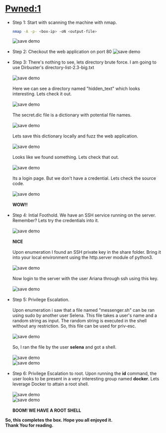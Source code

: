 # [Pwned:1](https://www.vulnhub.com/entry/pwned-1,507/)

* Step 1: Start with scanning the machine with nmap. 
  ```bash
  nmap -A -p- <box-ip> -oN <output-file>
  ```
  ![save demo](https://i.ibb.co/v30gjKb/nmap.png)
  <br><br>
* Step 2: Checkout the web application on port 80
  ![save demo](https://i.ibb.co/rcfTgXW/pwned-200.png)
  <br><br>
* Step 3: There's nothing to see, lets directory brute force. I am going to use Dirbuster's directory-list-2.3-big.txt<br><br>
  ![save demo](https://i.ibb.co/dmvDZ9Z/initial-enum.png)
  <br><br>
  Here we can see a directory named "hidden_text" which looks interesting. Lets check it out.<br><br>
  ![save demo](https://i.ibb.co/qDT29zD/hidden-text.png)
  <br><br>
  The secret.dic file is a dictionary with potential file names.
  <br><br>
  ![save demo](https://i.ibb.co/kGP5fV5/secret-dic.png)
  <br><br>
  Lets save this dictionary locally and fuzz the web application.
  <br><br>
  ![save demo](https://i.ibb.co/dbmGP7M/later-enum.png)
  <br><br>
  Looks like we found something. Lets check that out.
  <br><br>
  ![save demo](https://i.ibb.co/5MC44YG/login-page.png)
  <br><br>
  Its a login page. But we don't have a credential. Lets check the source code.
  <br><br>
  ![save demo](https://i.ibb.co/mHND5kk/source-of-the-login-page.png)
  <br><br>
  **WOW!!**
  <br><br>
* Step 4: Intial Foothold. We have an SSH service running on the server. Remember? Lets try the credentials into it.
  <br><br>
  ![save demo](https://i.ibb.co/YtbKbwZ/ssh.png)
  <br><br> **NICE**
  <br><br>
  Upon enumeration I found an SSH private key in the share folder. Bring it into your local environment using the http.server module of python3.
  <br><br>
  ![save demo](https://i.ibb.co/BnC9GtB/id-rsa.png)
  <br><br>
  Now login to the server with the user Ariana through ssh using this key.
  <br><br>
  ![save demo](https://i.ibb.co/Mh458jf/got-ariana.png)
  <br><br>
* Step 5: Privilege Escalation.
  <br><br>
  Upon enumeration i saw that a file named "messenger.sh" can be ran using sudo by another user Selena. This file takes a user's name and a random string as input. The random string is executed in the shell without any restriction. So, this file can be used for priv-esc.
  <br><br>
  ![save demo](https://i.ibb.co/PDWM3tR/messenger-sh-view.png)
  <br><br>
  So, I ran the file by the user **selena** and got a shell.
  <br><br>
  ![save demo](https://i.ibb.co/Phm6DYn/pwn-selena.png)
  <br>
  ![save demo](https://i.ibb.co/Yh4m62y/pwned-selena.png)
  <br><br>
* Step 6: Privilege Escalation to root. Upon running the **id** command, the user looks to be present in a very interesting group named **docker**. Lets leverage Docker to attain a root shell.
  <br><br>
  ![save demo](https://i.ibb.co/qx4VdXQ/priv-esc-to-root.png)
  <br>
  ![save demo](https://i.ibb.co/mC7DZDX/root-txt.png)
  <br><br>
  **BOOM! WE HAVE A ROOT SHELL**

**So, this completes the box. Hope you all enjoyed it.**<br>
**Thank You for reading.**
